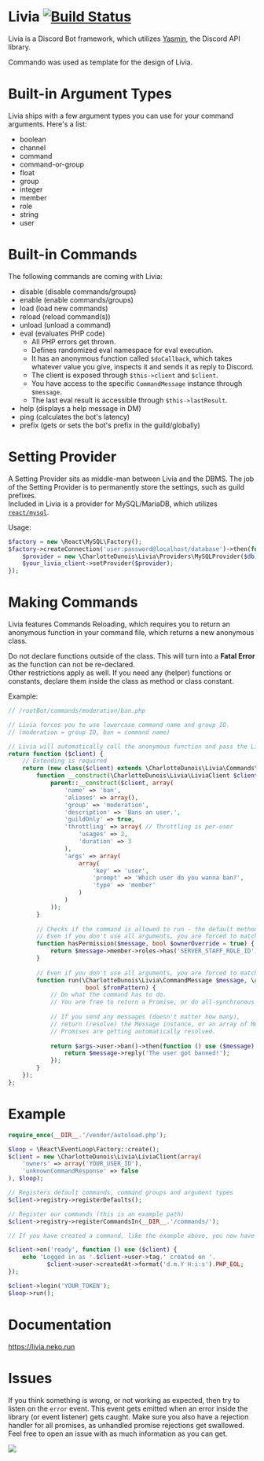 # Livia [![Build Status](https://scrutinizer-ci.com/g/CharlotteDunois/Livia/badges/build.png?b=master)](https://scrutinizer-ci.com/g/CharlotteDunois/Livia/build-status/master)
Livia is a Discord Bot framework, which utilizes [Yasmin](https://github.com/CharlotteDunois/Yasmin), the Discord API library.

Commando was used as template for the design of Livia.

# Built-in Argument Types
Livia ships with a few argument types you can use for your command arguments. Here's a list:

* boolean
* channel
* command
* command-or-group
* float
* group
* integer
* member
* role
* string
* user

# Built-in Commands
The following commands are coming with Livia:

* disable (disable commands/groups)
* enable (enable commands/groups)
* load (load new commands)
* reload (reload command(s))
* unload (unload a command)
* eval (evaluates PHP code)
  * All PHP errors get thrown.
  * Defines randomized eval namespace for eval execution.
  * It has an anonymous function called `$doCallback`, which takes whatever value you give, inspects it and sends it as reply to Discord.
  * The client is exposed through `$this->client` and `$client`.
  * You have access to the specific `CommandMessage` instance through `$message`.
  * The last eval result is accessible through `$this->lastResult`.
* help (displays a help message in DM)
* ping (calculates the bot's latency)
* prefix (gets or sets the bot's prefix in the guild/globally)

# Setting Provider
A Setting Provider sits as middle-man between Livia and the DBMS. The job of the Setting Provider is to permanently store the settings, such as guild prefixes.<br>
Included in Livia is a provider for MySQL/MariaDB, which utilizes [`react/mysql`](https://github.com/friends-of-reactphp/mysql).

Usage:
```php
$factory = new \React\MySQL\Factory();
$factory->createConnection('user:password@localhost/database')->then(function (\React\MySQL\ConnectionInterface $db) use ($your_livia_client) {
    $provider = new \CharlotteDunois\Livia\Providers\MySQLProvider($db);
    $your_livia_client->setProvider($provider);
});
```

# Making Commands
Livia features Commands Reloading, which requires you to return an anonymous function in your command file, which returns a new anonymous class.

Do not declare functions outside of the class. This will turn into a **Fatal Error** as the function can not be re-declared.<br>
Other restrictions apply as well. If you need any (helper) functions or constants, declare them inside the class as method or class constant.

Example:
```php
// /rootBot/commands/moderation/ban.php

// Livia forces you to use lowercase command name and group ID.
// (moderation = group ID, ban = command name)

// Livia will automatically call the anonymous function and pass the LiviaClient instance.
return function ($client) {
    // Extending is required
    return (new class($client) extends \CharlotteDunois\Livia\Commands\Command {
        function __construct(\CharlotteDunois\Livia\LiviaClient $client) {
            parent::__construct($client, array(
                'name' => 'ban',
                'aliases' => array(),
                'group' => 'moderation',
                'description' => 'Bans an user.',
                'guildOnly' => true,
                'throttling' => array( // Throttling is per-user
                    'usages' => 2,
                    'duration' => 3
                ),
                'args' => array(
                    array(
                        'key' => 'user',
                        'prompt' => 'Which user do you wanna ban?',
                        'type' => 'member'
                    )
                )
            ));
        }
        
        // Checks if the command is allowed to run - the default method from Command class also checks userPermissions.
        // Even if you don't use all arguments, you are forced to match that method signature.
        function hasPermission($message, bool $ownerOverride = true) {
            return $message->member->roles->has('SERVER_STAFF_ROLE_ID');
        }
        
        // Even if you don't use all arguments, you are forced to match that method signature.
        function run(\CharlotteDunois\Livia\CommandMessage $message, \ArrayObject $args,
                      bool $fromPattern) {
            // Do what the command has to do.
            // You are free to return a Promise, or do all-synchronous tasks synchronously.
            
            // If you send any messages (doesn't matter how many),
            // return (resolve) the Message instance, or an array of Message instances.
            // Promises are getting automatically resolved.
            
            return $args->user->ban()->then(function () use ($message) {
                return $message->reply('The user got banned!');
            });
        }
    });
};
```

# Example

```php
require_once(__DIR__.'/vendor/autoload.php');

$loop = \React\EventLoop\Factory::create();
$client = new \CharlotteDunois\Livia\LiviaClient(array(
    'owners' => array('YOUR_USER_ID'),
    'unknownCommandResponse' => false
), $loop);

// Registers default commands, command groups and argument types
$client->registry->registerDefaults();

// Register our commands (this is an example path)
$client->registry->registerCommandsIn(__DIR__.'/commands/');

// If you have created a command, like the example above, you now have registered the command.

$client->on('ready', function () use ($client) {
    echo 'Logged in as '.$client->user->tag.' created on '.
           $client->user->createdAt->format('d.m.Y H:i:s').PHP_EOL;
});

$client->login('YOUR_TOKEN');
$loop->run();
```

# Documentation
https://livia.neko.run

# Issues
If you think something is wrong, or not working as expected, then try to listen on the `error` event. This event gets emitted when an error inside the library (or event listener) gets caught. Make sure you also have a rejection handler for all promises, as unhandled promise rejections get swallowed. Feel free to open an issue with as much information as you can get.

[![](https://discordapp.com/api/guilds/389502182065700876/embed.png?style=banner1)](https://discord.gg/hUpnqam)

